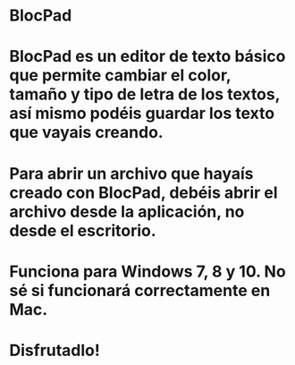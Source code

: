 # BlocPad
# BlocPad es un editor de texto básico que permite cambiar el color, tamaño y tipo de letra de los textos, así mismo podéis guardar los texto que vayais creando.
# Para abrir un archivo que hayaís creado con BlocPad, debéis abrir el archivo desde la aplicación, no desde el escritorio.
# Funciona para Windows 7, 8 y 10. No sé si funcionará correctamente en Mac.
# Disfrutadlo!
